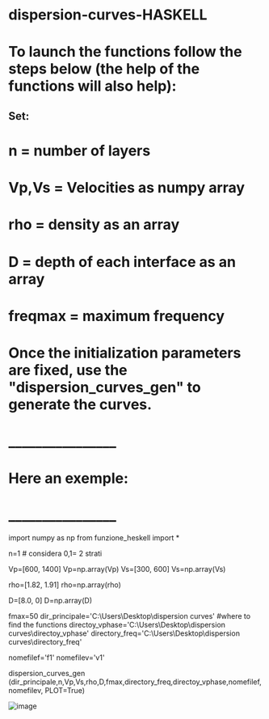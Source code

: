 # dispersion-curves-HASKELL

# To launch the functions follow the steps below (the help of the functions will also help):

## Set:
# n     = number of layers
# Vp,Vs = Velocities as numpy array
# rho   = density as an array
# D     = depth of each interface as an array
# freqmax = maximum frequency

# Once the initialization parameters are fixed, use the "dispersion_curves_gen" to generate the curves.
# ________________ #
# Here an exemple:
# ________________ #

import numpy as np
from funzione_heskell import *

n=1 # considera 0,1= 2 strati

Vp=[600, 1400]
Vp=np.array(Vp)
Vs=[300, 600]
Vs=np.array(Vs)

rho=[1.82, 1.91]
rho=np.array(rho)

D=[8.0, 0]
D=np.array(D)

fmax=50
dir_principale='C:\\Users\\Desktop\\dispersion curves' #where to find the functions
directoy_vphase='C:\\Users\\Desktop\\dispersion curves\\directoy_vphase'
directory_freq='C:\\Users\\Desktop\\dispersion curves\\directory_freq'

nomefilef='f1'
nomefilev='v1'

dispersion_curves_gen (dir_principale,n,Vp,Vs,rho,D,fmax,directory_freq,directoy_vphase,nomefilef,nomefilev, PLOT=True) 

![image](https://user-images.githubusercontent.com/108676675/200411255-301a2ebd-3cec-47b6-83f2-454d1cc86755.png)

